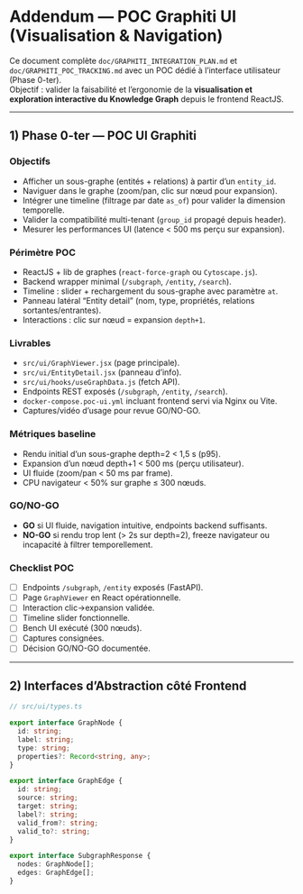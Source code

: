 # Addendum — POC Graphiti UI (Visualisation & Navigation)

Ce document complète `doc/GRAPHITI_INTEGRATION_PLAN.md` et `doc/GRAPHITI_POC_TRACKING.md` avec un POC dédié à l’interface utilisateur (Phase 0-ter).  
Objectif : valider la faisabilité et l’ergonomie de la **visualisation et exploration interactive du Knowledge Graph** depuis le frontend ReactJS.

---

## 1) Phase 0-ter — POC UI Graphiti

### Objectifs
- Afficher un sous-graphe (entités + relations) à partir d’un `entity_id`.
- Naviguer dans le graphe (zoom/pan, clic sur nœud pour expansion).
- Intégrer une timeline (filtrage par date `as_of`) pour valider la dimension temporelle.
- Valider la compatibilité multi-tenant (`group_id` propagé depuis header).
- Mesurer les performances UI (latence < 500 ms perçu sur expansion).

### Périmètre POC
- ReactJS + lib de graphes (`react-force-graph` ou `Cytoscape.js`).
- Backend wrapper minimal (`/subgraph`, `/entity`, `/search`).
- Timeline : slider + rechargement du sous-graphe avec paramètre `at`.
- Panneau latéral “Entity detail” (nom, type, propriétés, relations sortantes/entrantes).
- Interactions : clic sur nœud = expansion `depth+1`.

### Livrables
- `src/ui/GraphViewer.jsx` (page principale).
- `src/ui/EntityDetail.jsx` (panneau d’info).
- `src/ui/hooks/useGraphData.js` (fetch API).
- Endpoints REST exposés (`/subgraph`, `/entity`, `/search`).
- `docker-compose.poc-ui.yml` incluant frontend servi via Nginx ou Vite.
- Captures/vidéo d’usage pour revue GO/NO-GO.

### Métriques baseline
- Rendu initial d’un sous-graphe depth=2 < 1,5 s (p95).
- Expansion d’un nœud depth+1 < 500 ms (perçu utilisateur).
- UI fluide (zoom/pan < 50 ms par frame).
- CPU navigateur < 50% sur graphe ≤ 300 nœuds.

### GO/NO-GO
- **GO** si UI fluide, navigation intuitive, endpoints backend suffisants.
- **NO-GO** si rendu trop lent (> 2s sur depth=2), freeze navigateur ou incapacité à filtrer temporellement.

### Checklist POC
- [ ] Endpoints `/subgraph`, `/entity` exposés (FastAPI).
- [ ] Page `GraphViewer` en React opérationnelle.
- [ ] Interaction clic→expansion validée.
- [ ] Timeline slider fonctionnelle.
- [ ] Bench UI exécuté (300 nœuds).
- [ ] Captures consignées.
- [ ] Décision GO/NO-GO documentée.

---

## 2) Interfaces d’Abstraction côté Frontend

```typescript
// src/ui/types.ts

export interface GraphNode {
  id: string;
  label: string;
  type: string;
  properties?: Record<string, any>;
}

export interface GraphEdge {
  id: string;
  source: string;
  target: string;
  label?: string;
  valid_from?: string;
  valid_to?: string;
}

export interface SubgraphResponse {
  nodes: GraphNode[];
  edges: GraphEdge[];
}
